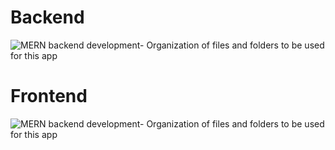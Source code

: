 # Backend

![MERN backend development- Organization of files and folders to be used for this app](https://user-images.githubusercontent.com/86598202/186885613-fd35ce41-0f3d-4f37-b257-31adf5171b65.PNG)

# Frontend

![MERN backend development- Organization of files and folders to be used for this app](https://user-images.githubusercontent.com/86598202/186885319-e1f205ad-7d4d-467b-90b4-949fd4d44cd2.PNG)
